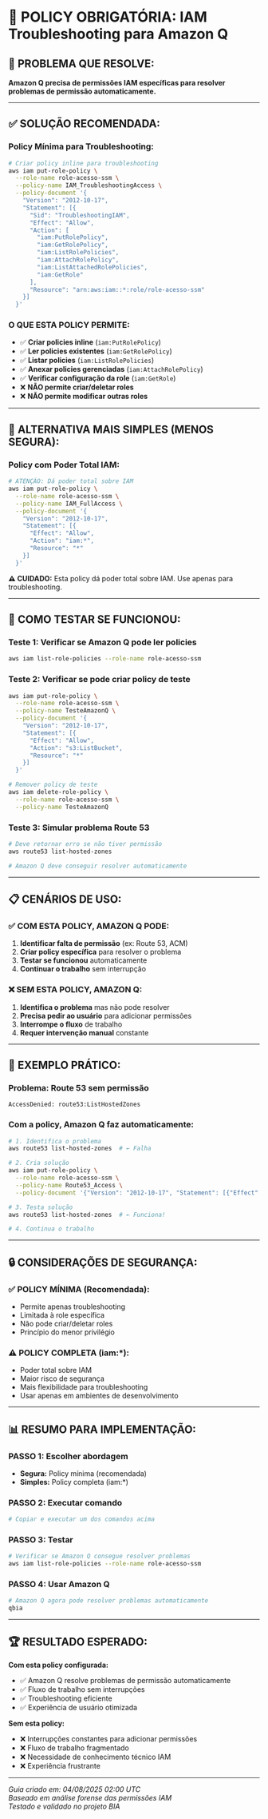 # 🔧 POLICY OBRIGATÓRIA: IAM Troubleshooting para Amazon Q

## 🎯 **PROBLEMA QUE RESOLVE:**

**Amazon Q precisa de permissões IAM específicas para resolver problemas de permissão automaticamente.**

---

## ✅ **SOLUÇÃO RECOMENDADA:**

### **Policy Mínima para Troubleshooting:**

```bash
# Criar policy inline para troubleshooting
aws iam put-role-policy \
  --role-name role-acesso-ssm \
  --policy-name IAM_TroubleshootingAccess \
  --policy-document '{
    "Version": "2012-10-17",
    "Statement": [{
      "Sid": "TroubleshootingIAM",
      "Effect": "Allow",
      "Action": [
        "iam:PutRolePolicy",
        "iam:GetRolePolicy", 
        "iam:ListRolePolicies",
        "iam:AttachRolePolicy",
        "iam:ListAttachedRolePolicies",
        "iam:GetRole"
      ],
      "Resource": "arn:aws:iam::*:role/role-acesso-ssm"
    }]
  }'
```

### **O QUE ESTA POLICY PERMITE:**
- ✅ **Criar policies inline** (`iam:PutRolePolicy`)
- ✅ **Ler policies existentes** (`iam:GetRolePolicy`)
- ✅ **Listar policies** (`iam:ListRolePolicies`)
- ✅ **Anexar policies gerenciadas** (`iam:AttachRolePolicy`)
- ✅ **Verificar configuração da role** (`iam:GetRole`)
- ❌ **NÃO permite criar/deletar roles**
- ❌ **NÃO permite modificar outras roles**

---

## 🚨 **ALTERNATIVA MAIS SIMPLES (MENOS SEGURA):**

### **Policy com Poder Total IAM:**

```bash
# ATENÇÃO: Dá poder total sobre IAM
aws iam put-role-policy \
  --role-name role-acesso-ssm \
  --policy-name IAM_FullAccess \
  --policy-document '{
    "Version": "2012-10-17",
    "Statement": [{
      "Effect": "Allow",
      "Action": "iam:*",
      "Resource": "*"
    }]
  }'
```

**⚠️ CUIDADO:** Esta policy dá poder total sobre IAM. Use apenas para troubleshooting.

---

## 🧪 **COMO TESTAR SE FUNCIONOU:**

### **Teste 1: Verificar se Amazon Q pode ler policies**
```bash
aws iam list-role-policies --role-name role-acesso-ssm
```

### **Teste 2: Verificar se pode criar policy de teste**
```bash
aws iam put-role-policy \
  --role-name role-acesso-ssm \
  --policy-name TesteAmazonQ \
  --policy-document '{
    "Version": "2012-10-17",
    "Statement": [{
      "Effect": "Allow",
      "Action": "s3:ListBucket",
      "Resource": "*"
    }]
  }'

# Remover policy de teste
aws iam delete-role-policy \
  --role-name role-acesso-ssm \
  --policy-name TesteAmazonQ
```

### **Teste 3: Simular problema Route 53**
```bash
# Deve retornar erro se não tiver permissão
aws route53 list-hosted-zones

# Amazon Q deve conseguir resolver automaticamente
```

---

## 📋 **CENÁRIOS DE USO:**

### **✅ COM ESTA POLICY, AMAZON Q PODE:**
1. **Identificar falta de permissão** (ex: Route 53, ACM)
2. **Criar policy específica** para resolver o problema
3. **Testar se funcionou** automaticamente
4. **Continuar o trabalho** sem interrupção

### **❌ SEM ESTA POLICY, AMAZON Q:**
1. **Identifica o problema** mas não pode resolver
2. **Precisa pedir ao usuário** para adicionar permissões
3. **Interrompe o fluxo** de trabalho
4. **Requer intervenção manual** constante

---

## 🎯 **EXEMPLO PRÁTICO:**

### **Problema:** Route 53 sem permissão
```
AccessDenied: route53:ListHostedZones
```

### **Com a policy, Amazon Q faz automaticamente:**
```bash
# 1. Identifica o problema
aws route53 list-hosted-zones  # ← Falha

# 2. Cria solução
aws iam put-role-policy \
  --role-name role-acesso-ssm \
  --policy-name Route53_Access \
  --policy-document '{"Version": "2012-10-17", "Statement": [{"Effect": "Allow", "Action": "route53:*", "Resource": "*"}]}'

# 3. Testa solução  
aws route53 list-hosted-zones  # ← Funciona!

# 4. Continua o trabalho
```

---

## 🔒 **CONSIDERAÇÕES DE SEGURANÇA:**

### **✅ POLICY MÍNIMA (Recomendada):**
- Permite apenas troubleshooting
- Limitada à role específica
- Não pode criar/deletar roles
- Princípio do menor privilégio

### **⚠️ POLICY COMPLETA (iam:*):**
- Poder total sobre IAM
- Maior risco de segurança
- Mais flexibilidade para troubleshooting
- Usar apenas em ambientes de desenvolvimento

---

## 📊 **RESUMO PARA IMPLEMENTAÇÃO:**

### **PASSO 1: Escolher abordagem**
- **Segura:** Policy mínima (recomendada)
- **Simples:** Policy completa (iam:*)

### **PASSO 2: Executar comando**
```bash
# Copiar e executar um dos comandos acima
```

### **PASSO 3: Testar**
```bash
# Verificar se Amazon Q consegue resolver problemas
aws iam list-role-policies --role-name role-acesso-ssm
```

### **PASSO 4: Usar Amazon Q**
```bash
# Amazon Q agora pode resolver problemas automaticamente
qbia
```

---

## 🏆 **RESULTADO ESPERADO:**

**Com esta policy configurada:**
- ✅ Amazon Q resolve problemas de permissão automaticamente
- ✅ Fluxo de trabalho sem interrupções
- ✅ Troubleshooting eficiente
- ✅ Experiência de usuário otimizada

**Sem esta policy:**
- ❌ Interrupções constantes para adicionar permissões
- ❌ Fluxo de trabalho fragmentado
- ❌ Necessidade de conhecimento técnico IAM
- ❌ Experiência frustrante

---

*Guia criado em: 04/08/2025 02:00 UTC*  
*Baseado em análise forense das permissões IAM*  
*Testado e validado no projeto BIA*